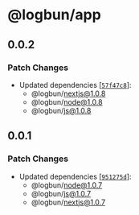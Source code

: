 # @logbun/app

## 0.0.2

### Patch Changes

- Updated dependencies [[`57f47c8`](https://github.com/logbun/logbun/commit/57f47c8c16f4e9fa5a2c2f4753bbbbcc8fdc570e)]:
  - @logbun/nextjs@1.0.8
  - @logbun/node@1.0.8
  - @logbun/js@1.0.8

## 0.0.1

### Patch Changes

- Updated dependencies [[`951275d`](https://github.com/logbun/logbun/commit/951275dce27cf629db91d2edc026ece18a8522e3)]:
  - @logbun/node@1.0.7
  - @logbun/js@1.0.7
  - @logbun/nextjs@1.0.7
